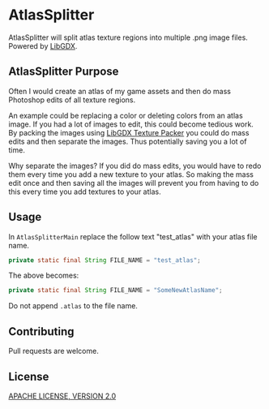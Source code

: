 # AtlasSplitter

AtlasSplitter will split atlas texture regions into multiple .png image files. Powered by [LibGDX](https://libgdx.badlogicgames.com/).

## AtlasSplitter Purpose

Often I would create an atlas of my game assets and then do mass Photoshop edits of all texture regions.

An example could be replacing a color or deleting colors from an atlas image. If you had a lot of images to edit, this could become tedious work. By packing the images using [LibGDX Texture Packer](https://github.com/libgdx/libgdx/wiki/Texture-packer) you could do mass edits and then separate the images. Thus potentially saving you a lot of time.

Why separate the images?
If you did do mass edits, you would have to redo them every time you add a new texture to your atlas. So making the mass edit once and then saving all the images will prevent you from having to do this every time you add textures to your atlas.

## Usage

In ```AtlasSplitterMain``` replace the follow text "test_atlas" with your atlas file name.
```java
private static final String FILE_NAME = "test_atlas";
```
The above becomes:
```java
private static final String FILE_NAME = "SomeNewAtlasName";
```

Do not append ```.atlas``` to the file name.

## Contributing
Pull requests are welcome.

## License
[APACHE LICENSE, VERSION 2.0](https://www.apache.org/licenses/LICENSE-2.0)